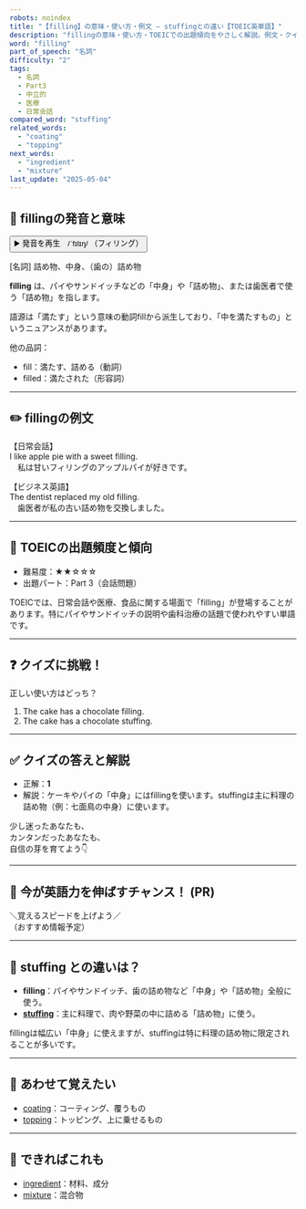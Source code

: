 ```yaml
---
robots: noindex
title: "【filling】の意味・使い方・例文 ― stuffingとの違い【TOEIC英単語】"
description: "fillingの意味・使い方・TOEICでの出題傾向をやさしく解説。例文・クイズ付きでstuffingとの違いもわかりやすく学べます。"
word: "filling"
part_of_speech: "名詞"
difficulty: "2"
tags:
  - 名詞
  - Part3
  - 中立的
  - 医療
  - 日常会話
compared_word: "stuffing"
related_words:
  - "coating"
  - "topping"
next_words:
  - "ingredient"
  - "mixture"
last_update: "2025-05-04"
---
```


## 🔰 fillingの発音と意味

<button class="play-audio" onclick="playTTS('filling')">
  <span class="play-audio-main">
    ▶️ 発音を再生　/ˈfɪlɪŋ/
  </span>
  <span class="play-audio-sub">
    （フィリング）
  </span>
</button>

[名詞] 詰め物、中身、（歯の）詰め物

**filling** は、パイやサンドイッチなどの「中身」や「詰め物」、または歯医者で使う「詰め物」を指します。

語源は「満たす」という意味の動詞fillから派生しており、「中を満たすもの」というニュアンスがあります。

他の品詞：  
- fill：満たす、詰める（動詞）
- filled：満たされた（形容詞）

---

## ✏️ fillingの例文

【日常会話】  
I like apple pie with a sweet filling.  
　私は甘いフィリングのアップルパイが好きです。

【ビジネス英語】  
The dentist replaced my old filling.  
　歯医者が私の古い詰め物を交換しました。

---

## 🎯 TOEICの出題頻度と傾向

- 難易度：★★☆☆☆
- 出題パート：Part 3（会話問題）

TOEICでは、日常会話や医療、食品に関する場面で「filling」が登場することがあります。特にパイやサンドイッチの説明や歯科治療の話題で使われやすい単語です。

---

## ❓ クイズに挑戦！

正しい使い方はどっち？

1. The cake has a chocolate filling.  
2. The cake has a chocolate stuffing.

---

## ✅ クイズの答えと解説

- 正解：**1**
- 解説：ケーキやパイの「中身」にはfillingを使います。stuffingは主に料理の詰め物（例：七面鳥の中身）に使います。

少し迷ったあなたも、  
カンタンだったあなたも、  
自信の芽を育てよう👇️

---

## 🚀 今が英語力を伸ばすチャンス！ (PR)

<div class="info-center">
＼覚えるスピードを上げよう／<br>  
（おすすめ情報予定）
</div>

---

## 🤔  stuffing との違いは？

- **filling**：パイやサンドイッチ、歯の詰め物など「中身」や「詰め物」全般に使う。
- **[stuffing](/stuffing)**：主に料理で、肉や野菜の中に詰める「詰め物」に使う。

fillingは幅広い「中身」に使えますが、stuffingは特に料理の詰め物に限定されることが多いです。

---

## 🧩 あわせて覚えたい

- [coating](/coating)：コーティング、覆うもの
- [topping](/topping)：トッピング、上に乗せるもの

---

## 📖 できればこれも

- [ingredient](/ingredient)：材料、成分
- [mixture](/mixture)：混合物

<!-- cvid: aid16_bid17 -->
